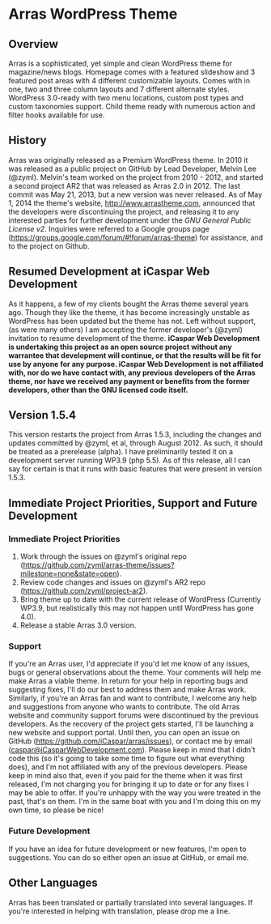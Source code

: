 # Arras WordPress Theme

## Overview
Arras is a sophisticated, yet simple and clean WordPress theme for magazine/news blogs.
Homepage comes with a featured slideshow and 3 featured post areas with 4 different customizable layouts.
Comes with in one, two and three column layouts and 7 different alternate styles.
WordPress 3.0-ready with two menu locations, custom post types and custom taxonomies support.
Child theme ready with numerous action and filter hooks available for use.

## History
Arras was originally released as a Premium WordPress theme.
In 2010 it was released as a public project on GitHub by Lead Developer, Melvin Lee (@zyml).
Melvin's team worked on the project from 2010 - 2012, and started a second project AR2 that was released as Arras 2.0 in 2012.
The last commit was May 21, 2013, but a new version was never released.
As of May 1, 2014 the theme's website, http://www.arrastheme.com, announced that the developers were discontinuing the project, and releasing it to any interested parties for further development under the *GNU General Public License v2*. Inquiries were referred to a Google groups page (https://groups.google.com/forum/#!forum/arras-theme) for assistance, and to the project on Github.

## Resumed Development at iCaspar Web Development
As it happens, a few of my clients bought the Arras theme several years ago. Though they like the theme, it has become increasingly unstable as WordPress has been updated but the theme has not. Left without support, (as were many others) I am accepting the former developer's (@zyml) invitation to resume development of the theme.
**iCaspar Web Development is undertaking this project as an open source project without any warrantee that development will continue, or that the results will be fit for use by anyone for any purpose. iCaspar Web Development is not affiliated with, nor do we have contact with, any previous developers of the Arras theme, nor have we received any payment or benefits from the former developers, other than the GNU licensed code itself.**

## Version 1.5.4
This version restarts the project from Arras 1.5.3, including the changes  and updates committed by @zyml, et al, through August 2012. As such, it should be treated as a prerelease (alpha).
I have preliminarily tested it on a development server running WP3.9 (php 5.5). As of this release, all I can say for certain is that it runs with basic features that were present in version 1.5.3.

## Immediate Project Priorities, Support and Future Development
### Immediate Project Priorities
1. Work through the issues on @zyml's original repo (https://github.com/zyml/arras-theme/issues?milestone=none&state=open).
2. Review code changes and issues on @zyml's AR2 repo (https://github.com/zyml/project-ar2).
3. Bring theme up to date with the current release of WordPress (Currently WP3.9, but realistically this may not happen until WordPress has gone 4.0).
4. Release a stable Arras 3.0 version.

### Support
If you're an Arras user, I'd appreciate if you'd let me know of any issues, bugs or general observations about the theme. Your comments will help me make Arras a viable theme. In return for your help in reporting bugs and suggesting fixes, I'll do our best to address them and make Arras work.
Similarly, if you're an Arras fan and want to contribute, I welcome any help and suggestions from anyone who wants to contribute.
The old Arras website and community support forums were discontinued by the previous developers. As the recovery of the project gets started, I'll be launching a new website and support portal.
Until then, you can open an issue on GitHub (https://github.com/iCaspar/arras/issues), or contact me by email (caspar@iCasparWebDevelopment.com).
Please keep in mind that I didn't code this (so it's going to take some time to figure out what everything does), and I'm not affiliated with any of the previous developers. Please keep in mind also that, even if you paid for the theme when it was first released, I'm not charging you for bringing it up to date or for any fixes I may be able to offer. If you're unhappy with the way you were treated in the past, that's on them. I'm in the same boat with you and I'm doing this on my own time, so please be nice!

### Future Development
If you have an idea for future development or new features, I'm open to suggestions. You can do so either open an issue at GitHub, or email me.

## Other Languages
Arras has been translated or partially translated into several languages. If you're interested in helping with translation, please drop me a line.